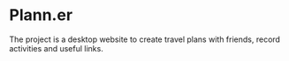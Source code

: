 # Plann.er
The project is a desktop website to create travel plans with friends, record activities and useful links.
